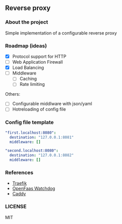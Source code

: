 ## Reverse proxy
### About the project
Simple implementation of a configurable reverse proxy

### Roadmap (ideas)

- [x] Protocol support for HTTP
- [ ] Web Application Firewall
- [x] Load Balancing
- [ ] Middleware
    - [ ] Caching
    - [ ] Rate limiting

Others:
- [ ] Configurable middlware with json/yaml
- [ ] Hotreloading of config file

### Config file template
```yaml
"first.localhost:8080":
  destination: "127.0.0.1:8081"
  middleware: []

"second.localhost:8080":
  destination: "127.0.0.1:8082"
  middleware: []
```

### References
- [Traefik](https://doc.traefik.io/traefik/)
- [OpenFaas Watchdog](https://github.com/openfaas/of-watchdog)
- [Caddy](https://caddyserver.com/)

### LICENSE
MIT
